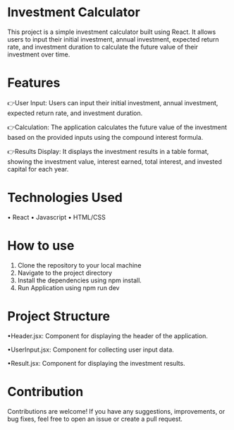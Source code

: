 # Investment Calculator
This project is a simple investment calculator built using React. It allows users to input their initial investment, annual investment, expected return rate, and investment duration to calculate the future value of their investment over time.

# Features
👉User Input: Users can input their initial investment, annual investment, expected return rate, and investment duration.

👉Calculation: The application calculates the future value of the investment based on the provided inputs using the compound interest formula.

👉Results Display: It displays the investment results in a table format, showing the investment value, interest earned, total interest, and invested capital for each year.

# Technologies Used
• React
• Javascript
• HTML/CSS

# How to use 
1. Clone the repository to your local machine
2. Navigate to the project directory
3. Install the dependencies using npm install.
4. Run Application using npm run dev 

# Project Structure
•Header.jsx: Component for displaying the header of the application.

•UserInput.jsx: Component for collecting user input data.

•Result.jsx: Component for displaying the investment results.

# Contribution
Contributions are welcome! If you have any suggestions, improvements, or bug fixes, feel free to open an issue or create a pull request.







